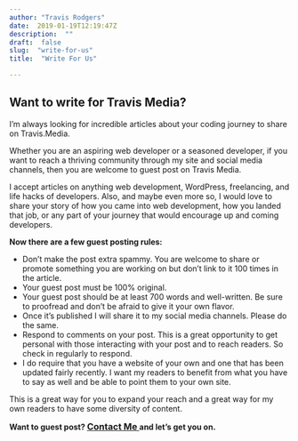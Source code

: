 ```yaml
---
author: "Travis Rodgers"
date:  2019-01-19T12:19:47Z
description:  ""
draft:  false
slug:  "write-for-us"
title:  "Write For Us"

---
```



<h2>Want to write for Travis Media?</h2>
<p>I&#8217;m always looking for incredible articles about your coding journey to share on Travis.Media.</p>
<p>Whether you are an aspiring web developer or a seasoned developer, if you want to reach a thriving community through my site and social media channels, then you are welcome to guest post on Travis Media.</p>
<p>I accept articles on anything web development, WordPress, freelancing, and life hacks of developers. Also, and maybe even more so, I would love to share your story of how you came into web development, how you landed that job, or any part of your journey that would encourage up and coming developers.</p>
<p><strong>Now there are a few guest posting rules:</strong></p>
<ul>
<li>Don&#8217;t make the post extra spammy. You are welcome to share or promote something you are working on but don&#8217;t link to it 100 times in the article.</li>
<li>Your guest post must be 100% original.</li>
<li>Your guest post should be at least 700 words and well-written. Be sure to proofread and don&#8217;t be afraid to give it your own flavor.</li>
<li>Once it&#8217;s published I will share it to my social media channels. Please do the same.</li>
<li>Respond to comments on your post. This is a great opportunity to get personal with those interacting with your post and to reach readers. So check in regularly to respond.</li>
<li>I do require that you have a website of your own and one that has been updated fairly recently. I want my readers to benefit from what you have to say as well and be able to point them to your own site.</li>
</ul>
<p>This is a great way for you to expand your reach and a great way for my own readers to have some diversity of content.</p>
<p><strong>Want to guest post? <a class="typeform-share link" href="https://travisrodgers.typeform.com/to/S8ZvMR" data-mode="popup" style="font-size:16px;" data-submit-close-delay="1" target="_blank">Contact Me </a> <script> (function() { var qs,js,q,s,d=document, gi=d.getElementById, ce=d.createElement, gt=d.getElementsByTagName, id="typef_orm_share", b="https://embed.typeform.com/"; if(!gi.call(d,id)){ js=ce.call(d,"script"); js.id=id; js.src=b+"embed.js"; q=gt.call(d,"script")[0]; q.parentNode.insertBefore(js,q) } })() </script> and let&#8217;s get you on.</strong></p>



